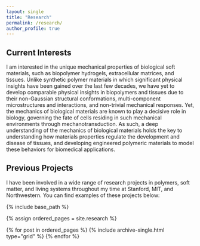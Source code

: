 ```yaml
---
layout: single
title: "Research"
permalink: /research/
author_profile: true
---
```


Current Interests
------

I am interested in the unique mechanical properties of biological soft materials, such as biopolymer hydrogels, extracellular matrices, and tissues. Unlike synthetic polymer materials in which significant physical insights have been gained over the last few decades, we have yet to develop comparable physical insights in biopolymers and tissues due to their non-Gaussian structural conformations, multi-component microstructures and interactions, and non-trivial mechanical responses. Yet, the mechanics of biological materials are known to play a decisive role in biology, governing the fate of cells residing in such mechanical environments through mechanotransduction. As such, a deep understanding of the mechanics of biological materials holds the key to understanding how materials properties regulate the development and disease of tissues, and developing engineered polymeric materials to model these behaviors for biomedical applications. 

Previous Projects
------

I have been involved in a wide range of research projects in polymers, soft matter, and living systems throughout my time at Stanford, MIT, and Northwestern. You can find examples of these projects below:

<nbsp>

{% include base_path %}

{% assign ordered_pages = site.research %}

{% for post in ordered_pages %} {% include archive-single.html type="grid" %} {% endfor %}
